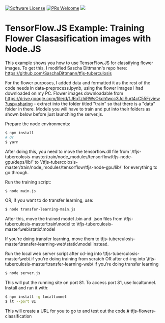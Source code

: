 [![Software License](https://img.shields.io/badge/license-MIT-brightgreen.svg?style=flat-square)](LICENSE)
[![PRs Welcome](https://img.shields.io/badge/PRs-welcome-brightgreen.svg?style=flat-square)](http://makeapullrequest.com)
[![](https://ga4gh.datainsights.cloud/api?repo=tfjs-tuberculosis)](https://github.com/SaschaDittmann/gaforgithub)

# TensorFlow.JS Example: Training Flower Clasasification images with Node.JS

This example shows you how to use TensorFlow.JS for classifying flower images. To get this, I modified Sascha Dittmann's repo here: https://github.com/SaschaDittmann/tfjs-tuberculosis

For the flower purposes, I added data and formatted it as the rest of the code needs in data-preprocess.ipynb, using the flower images I had downloaded on my PC. Flower images downloadable from https://drive.google.com/file/d/1JEbTzhiRWsOkoh1wcc3JclSurt4cC55F/view?usp=sharing - extract into the folder titled "train" so that there is a "data" folder in there. Models you will have to train and put into their folders as shown below before just launching the server.js.

Prepare the node environments:
```sh
$ npm install
# Or
$ yarn
```

After doing this, you need to move the tensorflow.dll file from '/tfjs-tubercolosis-master/train/node_modules/tensorflow/tfjs-node-gpu/deps/lib/' to '/tfjs-tubercolosis-master/train/node_modules/tensorflow/tfjs-node-gpu/lib/' for everything to go through.

Run the training script:
```sh
$ node main.js
```
OR, if you want to do transfer learning, use:
```sh
$ node transfer-learning-main.js
```

After this, move the trained model .bin and .json files from \tfjs-tuberculosis-master\train\model to \tfjs-tuberculosis-master\web\static\model

If you're doing transfer learning, move them to tfjs-tuberculosis-master\transfer-learning-web\static\model instead.

Run the local web server script after cd-ing into \tfjs-tuberculosis-master\web\ if you're doing training from scratch OR after cd-ing into \tfjs-tuberculosis-master\transfer-learning-web\ if you're doing transfer learning
```sh
$ node server.js
```

This will put the running site on port 81. To access port 81, use localtunnel. Install and run it with:
```sh
$ npm install -g localtunnel
$ lt --port 81
```
This will create a URL for you to go to and test out the code.# tfjs-flowers-classification
